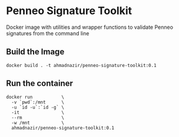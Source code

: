 # Penneo Signature Toolkit

Docker image with utilities and wrapper functions to validate Penneo signatures
from the command line

## Build the Image

```
docker build . -t ahmadnazir/penneo-signature-toolkit:0.1
```

## Run the container

```
docker run           \
  -v `pwd`:/mnt      \
  -u `id -u`:`id -g` \
  -it                \
  --rm               \
  -w /mnt            \
  ahmadnazir/penneo-signature-toolkit:0.1
```
